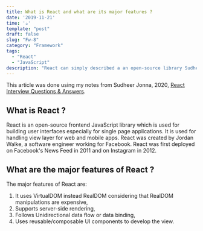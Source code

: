 ```yaml
---
title: What is React and what are its major features ?
date: '2019-11-21'
time: '☕️'
template: "post"
draft: false
slug: "Fw-8"
category: "Framework"
tags:
  - "React"
  - "JavaScript"
description: "React can simply described a an open-source library Sudheer Jonna."
---
```


This article was done using my notes from Sudheer Jonna, 2020, [React Interview Questions & Answers](https://github.com/sudheerj/reactjs-interview-questions#what-is-react).

## What is React ?

React is an open-source frontend JavaScript library which is used for building user interfaces especially for single page applications. It is used for handling view layer for web and mobile apps. React was created by Jordan Walke, a software engineer working for Facebook. React was first deployed on Facebook's News Feed in 2011 and on Instagram in 2012.

## What are the major features of React ?

The major features of React are:

1. It uses VirtualDOM instead RealDOM considering that RealDOM manipulations are expensive,
2. Supports server-side rendering,
3. Follows Unidirectional data flow or data binding,
4. Uses reusable/composable UI components to develop the view.
